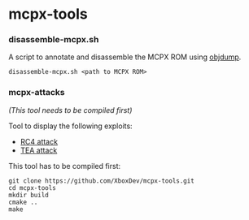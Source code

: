 # mcpx-tools

### disassemble-mcpx.sh

A script to annotate and disassemble the MCPX ROM using [objdump](https://en.wikipedia.org/wiki/Objdump).

```
disassemble-mcpx.sh <path to MCPX ROM>
```

### mcpx-attacks

*(This tool needs to be compiled first)*

Tool to display the following exploits:

* [RC4 attack](http://xboxdevwiki.net/Exploits#RC4_attack_.28MCPX_1.0_only.29)
* [TEA attack](http://xboxdevwiki.net/Exploits#TEA_attack_.28MCPX_1.1_only.29)

This tool has to be compiled first:

```
git clone https://github.com/XboxDev/mcpx-tools.git
cd mcpx-tools
mkdir build
cmake ..
make
```
